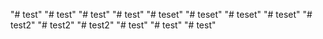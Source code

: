 "# test" 
"# test" 
"# test" 
"# test" 
"# teset" 
"# teset" 
"# teset" 
"# teset" 
"# test2" 
"# test2" 
"# test2" 
"# test" 
"# test" 
"# test" 
